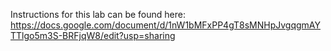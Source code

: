 Instructions for this lab can be found here: https://docs.google.com/document/d/1nW1bMFxPP4gT8sMNHpJvgqgmAYTTlgo5m3S-BRFjqW8/edit?usp=sharing
